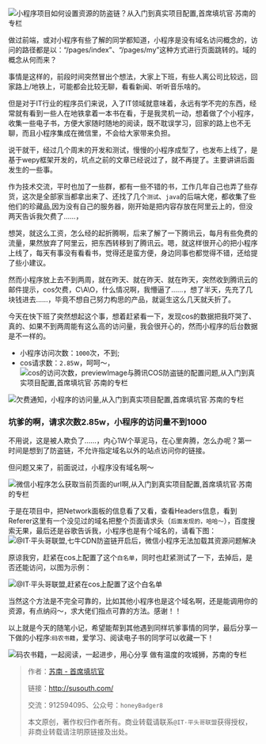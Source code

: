 ![小程序项目如何设置资源的防盗链？从入门到真实项目配置,首席填坑官∙苏南的专栏](https://user-images.githubusercontent.com/18324563/49022805-b8c1cb80-f1d0-11e8-9700-f49287d1c51f.png "小程序项目如何设置资源的防盗链？")

做过前端，或对小程序有些了解的同学都知道，小程序是没有域名访问概念的，访问的路径都是以：“/pages/index”、“/pages/my”这种方式进行页面跳转的。域的概念从何而来？


事情是这样的，前段时间突然冒出个想法，大家上下班，有些人离公司比较远，回家路上/地铁上，可能都会比较无聊，看看新闻、听听音乐啥的。

但是对于IT行业的程序员们来说，入了IT领域就意味着，永远有学不完的东西，经常就有看到一些人在地铁拿着一本书在看，于是我灵机一动，想着做了个小程序，收集一些电子书，方便大家随时随地的阅读，既不耽误学习，回家的路上也不无聊，而且小程序集成在微信里，不会给大家带来负担。

说干就干，经过几个周末的开发和测试，慢慢的小程序成型了，也发布上线了，是基于wepy框架开发的，坑点之前的文章已经说过了，就不再提了。主要讲讲后面发生的一些事。

作为技术交流，平时也加了一些群，都有一些不错的书，工作几年自己也弄了些存货，这次是全部家当都拿出来了、还找了几个`测试`、`java`的后端大佬，都收集了些他们的珍藏品,因为没有自己的服务器，刚开始是把内容存放在阿里云上的，但没两天告诉我欠费了……，

想哭，就这么工资，怎么经的起折腾啊，后来了解了一下腾讯云，每月有些免费的流量，果然放弃了阿里云，把东西转移到了腾讯云。嗯，就这样很开心的把小程序上线了，每天有事没有看看书，觉得还是蛮方便，身边同事也都觉得不错，还给提了些小建议。

然而小程序放上去不到两周，就在昨天、就在昨天、就在昨天，突然收到腾讯云的邮件提示，cos欠费，C\A\O，什么情况啊，我懵逼了……，想了半天，先充了几块钱进去……，毕竟不想自己努力构思的产品，就诞生这么几天就夭折了。

今天在快下班了突然想起这个事，想着赶紧看一下，发现cos的数据把我吓哭了、真的、如果不到两周能有这么高的访问量，我会很开心的，然而小程序的后台数据是不一样的。

+ 小程序访问次数：`1000`次，不到;
+ cos请求数：`2.85`w，呵呵～，
![cos的访问次数，previewImage与腾讯COS防盗链的配置问题,从入门到真实项目配置,首席填坑官∙苏南的专栏](https://user-images.githubusercontent.com/18324563/49023043-456c8980-f1d1-11e8-8265-25c1c8148e2e.png "previewImage与腾讯COS防盗链的配置问题,小程序反盗链referer ")

![欠费通知，小程序的访问量,从入门到真实项目配置,首席填坑官∙苏南的专栏](https://user-images.githubusercontent.com/18324563/49023049-47364d00-f1d1-11e8-8a65-499b5d84b7ff.png "码农书籍，一起阅读，一起进步，前端开发")



### 坑爹的啊，请求次数2.85w，小程序的访问量不到1000

不用说，这是被人欺负了……，内心1W个草泥马，在心里奔腾，怎么办呢？第一时间是想到了防盗链，不允许指定域名以外的站点访问你的链接。

但问题又来了，前面说过，小程序没有域名啊～

![微信小程序怎么获取当前页面的url啊,从入门到真实项目配置,首席填坑官∙苏南的专栏](https://user-images.githubusercontent.com/18324563/49023070-50bfb500-f1d1-11e8-8f09-4391ec2cf493.png "微信小程序获取路径参数")

于是在项目中，把Network面板的信息看了又看，查看Headers信息，看到Referer这里有一个没见过的域名把整个页面请求头（`后面发现的，哈哈～`），百度搜索无果，最后还是谷歌告诉我，小程序也是有个域名的，请看下图：
![@IT·平头哥联盟,七牛CDN防盗链开启后，微信小程序无法加载其资源问题解决](https://user-images.githubusercontent.com/18324563/49023141-7351ce00-f1d1-11e8-8cdb-de4db3a29578.png "七牛CDN防盗链开启后，微信小程序无法加载其资源问题解决")

原谅我穷，赶紧在cos上配置了这个`白名单`，同时也赶紧测试了一下，去掉后，是否还能访问，以图为示例：

![@IT·平头哥联盟,赶紧在cos上配置了这个白名单](https://user-images.githubusercontent.com/18324563/49022817-bfe8d980-f1d0-11e8-8d43-a54c7f5c9ab6.png "码农书籍，一起阅读，一起进步")

当然这个方法是不完全可靠的，比如其他小程序也是这个域名啊，还是能调用你的资源，有点纳闷～，求大佬们指点可靠的方法。感谢！！

以上就是今天的随笔小记，希望能帮到其他遇到同样坑爹事情的同学，最后分享一下做的小程序:`码农书籍`，爱学习、阅读电子书的同学可以收藏一下！

![码农书籍，一起阅读，一起进步，用心分享 做有温度的攻城狮，苏南的专栏](https://user-images.githubusercontent.com/18324563/48411012-45a16980-e77b-11e8-96a8-ac116f76559f.png "码农书籍，一起阅读，一起进步")

> 作者：[苏南 - 首席填坑官](http://susouth.com/ "@IT·平头哥联盟-首席填坑官")
>
> 链接：http://susouth.com/
> 
> 交流：912594095、公众号：`honeyBadger8`
>
> 本文原创，著作权归作者所有。商业转载请联系`@IT·平头哥联盟`获得授权，非商业转载请注明原链接及出处。 
